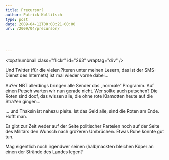 ```yaml
---
title: Precursor?
author: Patrick Kollitsch
type: post
date: 2009-04-12T00:08:21+00:00
url: /2009/04/precursor/




---
```

<txp:thumbnail class="flickr" id="263" wraptag="div" />

Und Twitter (für die vielen ?lteren unter meinen Lesern, das ist der <span class="caps">SMS</span>-Dienst des Internets) ist mal wieder vorne dabei&#8230;

Au?er <span class="caps">NBT</span> allerdings bringen alle Sender das &#8222;normale&#8220; Programm. Auf einen Putsch warten wir nun gerade nicht. Wer sollte auch putschen? Die Roten sind doof, das wissen alle, die ohne rote Klamotten heute auf die Stra?en gingen&#8230;

&#8230; und Thaksin ist nahezu pleite. Ist das Geld alle, sind die Roten am Ende. Hofft man. 

Es gibt zur Zeit weder auf der Seite politischer Parteien noch auf der Seite des Militärs den Wunsch nach grö?eren Umbrüchen. Etwas Ruhe könnte gut tun. 

Mag eigentlich noch irgendwer seinen (halb)nackten bleichen Köper an einen der Strände des Landes legen?